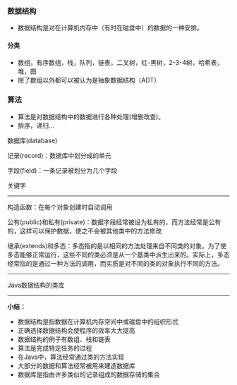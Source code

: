 ### 数据结构

* 数据结构是对在计算机内存中（有时在磁盘中）的数据的一种安排。

#### 分类

* 数组，有序数组，栈，队列，链表，二叉树，红-黑树，2-3-4树，哈希表，堆，图
* 除了数组以外都可以被认为是抽象数据结构（ADT）

### 算法

* 算法是对数据结构中的数据进行各种处理(增删改查)。
* 排序，递归...

数据库(database)

记录(record)：数据库中划分成的单元

字段(field)：一条记录被划分为几个字段

关键字

---

构造函数：在每个对象创建时自动调用

公有(public)和私有(private)：数据字段经常被设为私有的，而方法经常是公有的，这样可以保护数据，使之不会被其他类中的方法修改

继承(extends)和多态：多态指的是以相同的方法处理来自不同类的对象。为了使多态能够正常运行，这些不同的类必须是从一个基类中派生出来的。实际上，多态经常指的是通过一种方法的调用，而实质是对不同的类的对象执行不同的方法。

---

Java数据结构的类库

-------

**小结：**

* 数据结构是指数据在计算机内存空间中或磁盘中的组织形式
* 正确选择数据结构会使程序的效率大大提高
* 数据结构的例子有数组、栈和链表
* 算法是完成特定任务的过程
* 在Java中，算法经常通过类的方法实现
* 大部分的数据和算法经常被用来建造数据库
* 数据库是指由许多类似的记录组成的数据存储的集合




